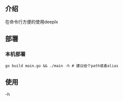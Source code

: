 ## 介绍
在命令行方便的使用deeplx

## 部署

### 本机部署
```
go build main.go && ./main -h # 建议给个path或者alias
```

## 使用
-h
